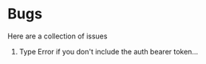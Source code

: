 # Bugs

Here are a collection of issues

1. Type Error if you don't include the auth bearer token...
